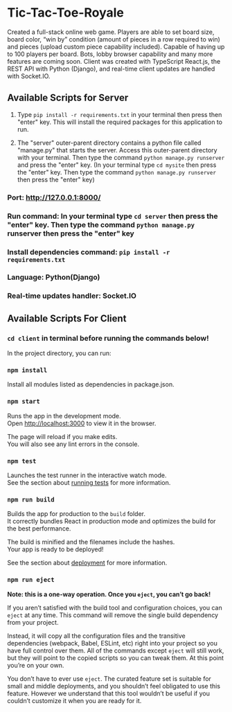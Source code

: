# Tic-Tac-Toe-Royale
Created a full-stack online web game. Players are able to set board size, board color, “win by” condition (amount of pieces in a row required to win) and pieces (upload custom piece capability included). Capable of having up to 100 players per board. Bots, lobby browser capability and many more features are coming soon. Client was created with TypeScript React.js, the REST API with Python (Django), and real-time client updates are handled with Socket.IO.

## Available Scripts for Server


1. Type `pip install -r requirements.txt` in your terminal then press then "enter" key. This will install the required packages for this application to run.

2. The "server" outer-parent directory contains a python file called "manage.py" that starts the server. Access this 
outer-parent directory with your terminal. Then type the command `python manage.py runserver` and press the "enter" key. 
(In your terminal type `cd mysite` then press the "enter" key. Then type the command `python manage.py runserver` then press the "enter" key)

   
### Port: http://127.0.0.1:8000/

### Run command: In your terminal type `cd server` then press the "enter" key. Then type the command `python manage.py` runserver then press the "enter" key

### Install dependencies command: `pip install -r requirements.txt`

### Language: Python(Django)

### Real-time updates handler: Socket.IO


## Available Scripts For Client

### `cd client` in terminal before running the commands below!

In the project directory, you can run:

### `npm install`

Install all modules listed as dependencies in package.json.

### `npm start`

Runs the app in the development mode.\
Open [http://localhost:3000](http://localhost:3000) to view it in the browser.

The page will reload if you make edits.\
You will also see any lint errors in the console.

### `npm test`

Launches the test runner in the interactive watch mode.\
See the section about [running tests](https://facebook.github.io/create-react-app/docs/running-tests) for more information.

### `npm run build`

Builds the app for production to the `build` folder.\
It correctly bundles React in production mode and optimizes the build for the best performance.

The build is minified and the filenames include the hashes.\
Your app is ready to be deployed!

See the section about [deployment](https://facebook.github.io/create-react-app/docs/deployment) for more information.

### `npm run eject`

**Note: this is a one-way operation. Once you `eject`, you can’t go back!**

If you aren’t satisfied with the build tool and configuration choices, you can `eject` at any time. This command will remove the single build dependency from your project.

Instead, it will copy all the configuration files and the transitive dependencies (webpack, Babel, ESLint, etc) right into your project so you have full control over them. All of the commands except `eject` will still work, but they will point to the copied scripts so you can tweak them. At this point you’re on your own.

You don’t have to ever use `eject`. The curated feature set is suitable for small and middle deployments, and you shouldn’t feel obligated to use this feature. However we understand that this tool wouldn’t be useful if you couldn’t customize it when you are ready for it.
